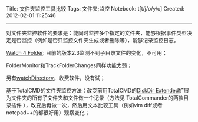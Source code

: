 Title: 文件夹监控工具比较
Tags: 文件夹;监控
Notebook: t[t/j/o/y/c]
Created: 2012-02-01 11:25:46

------

对文件夹监控软件的要求是：能同时监控多个指定的文件夹，能够根据事件类型决定是否监控（例如是否只监控文件夹生成或者删除等），能够记录监控日志。

[Watch 4 Folder](http://leelusoft.blogspot.com/2011/10/watch-4-folder-23.html): 目前的版本2.3监测不到子目录文件的变化，不可用；

FolderMonitor和TrackFolderChanges同样功能太弱；

另有[watchDirectory](http://www.watchdirectory.net/index.html)，收费软件，没有试；

基于TotalCMD的文件夹监控方法：改变前用TotalCMD的[DiskDir Extended](http://www.totalcmd.net/plugring/diskdir_extended.html)扩展为文件夹的所有子文件夹和文件做一个记录（方法见 TotalCommander的两款目录插件 ），改变后再做一次，然后用文本比较工具（例如vim diff或者notepad++的都很好用）观察变化；
